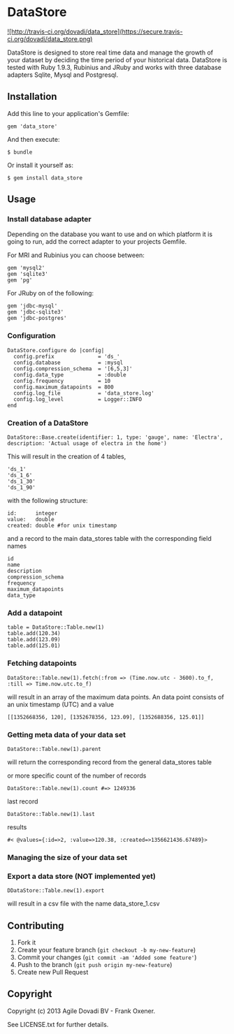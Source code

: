 # DataStore

<a href='http://travis-ci.org/dovadi/data_store'>
![http://travis-ci.org/dovadi/data_store](https://secure.travis-ci.org/dovadi/data_store.png)
</a>

DataStore is designed to store real time data and manage the growth of your dataset by deciding the time period of your historical data. DataStore is tested with Ruby 1.9.3, Rubinius and JRuby and works with three database adapters Sqlite, Mysql and Postgresql.

## Installation

Add this line to your application's Gemfile:

    gem 'data_store'

And then execute:

    $ bundle

Or install it yourself as:

    $ gem install data_store

## Usage

### Install database adapter

Depending on the database you want to use and on which platform it is going to run, add the correct adapter to your projects Gemfile.

For MRI and Rubinius you can choose between:

    gem 'mysql2'
    gem 'sqlite3'
    gem 'pg'

For JRuby on of the following:

    gem 'jdbc-mysql'
    gem 'jdbc-sqlite3'
    gem 'jdbc-postgres'

### Configuration

    DataStore.configure do |config|
      config.prefix              = 'ds_'
      config.database            = :mysql
      config.compression_schema  = '[6,5,3]'
      config.data_type           = :double
      config.frequency           = 10
      config.maximum_datapoints  = 800
      config.log_file            = 'data_store.log'
      config.log_level           = Logger::INFO
    end

### Creation of a DataStore

    DataStore::Base.create(identifier: 1, type: 'gauge', name: 'Electra', description: 'Actual usage of electra in the home')

This will result in the creation of 4 tables,

    'ds_1'
    'ds_1_6'
    'ds_1_30'
    'ds_1_90'

with the following structure:

    id:      integer
    value:   double
    created: double #for unix timestamp

and a record to the main data_stores table with the corresponding field names

    id
    name
    description
    compression_schema
    frequency
    maximum_datapoints
    data_type

### Add a datapoint

    table = DataStore::Table.new(1)
    table.add(120.34)
    table.add(123.09)
    table.add(125.01)

### Fetching datapoints

    DataStore::Table.new(1).fetch(:from => (Time.now.utc - 3600).to_f, :till => Time.now.utc.to_f)

will result in an array of the maximum data points. An data point consists of an unix timestamp (UTC) and a value

    [[1352668356, 120], [1352678356, 123.09], [1352688356, 125.01]]

### Getting meta data of your data set

    DataStore::Table.new(1).parent

will return the corresponding record from the general data_stores table

or more specific count of the number of records

    DataStore::Table.new(1).count #=> 1249336

last record

    DataStore::Table.new(1).last

results

    #< @values={:id=>2, :value=>120.38, :created=>1356621436.67489}>

### Managing the size of your data set

### Export a data store (NOT implemented yet)

    DDataStore::Table.new(1).export
    
will result in a csv file with the name data_store_1.csv

## Contributing

1. Fork it
2. Create your feature branch (`git checkout -b my-new-feature`)
3. Commit your changes (`git commit -am 'Added some feature'`)
4. Push to the branch (`git push origin my-new-feature`)
5. Create new Pull Request

## Copyright

Copyright (c) 2013 Agile Dovadi BV - Frank Oxener.

See LICENSE.txt for further details.
